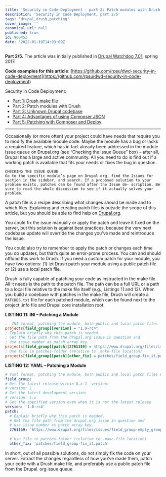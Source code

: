 ```yaml
---
title: 'Security in Code Deployment - part 2: Patch modules with Drush'
description: 'Security in Code Deployment, part 2/5'
tags: 'drupal,drush,patching'
cover_image: ''
canonical_url: null
published: true
id: 960452
date: '2022-01-19T14:03:09Z'
---
```


**Part 2/5.** The article was initially published in [Drupal Watchdog 7.01](https://shop.linuxnewmedia.com/us/magazines/drupal-watchdog/eh35014.html), spring 2017.

**Code examples for this article**: [https://github.com/rpsu/dwd-security-in-code-deployment](https://github.com/rpsu/dwd-security-in-code-deployment)

Security in Code Deployment:

* [Part 1: Drush make file](https://dev.to/rpsu/security-in-code-deployment-part-1-drush-make-file-b6i)
* Part 2: Patch modules with Drush
* [Part 3: Unknown Drupal codebase](https://dev.to/rpsu/security-in-code-deployment-part-3-unknown-drupal-codebase-2f3)
* [Part 4: Advantages of using Composer JSON](https://dev.to/rpsu/security-in-code-deployment-part-4-advantages-of-using-composer-json-ijm)
* [Part 5: Patching with Composer and Deploy](https://dev.to/rpsu/security-in-code-deployment-part-5-patching-with-composer-and-deploy-3o04)

---

Occasionally (or more often) your project could have needs that require you to modify the available module code. Maybe the module has a bug or lacks a required feature, which has in fact already been addressed in the module issue queue on Drupal.org (see “Checking the Issue Queue” box) – after all, Drupal has a large and active community. All you need to do is find out if a working patch is available that fits your needs or fixes the bug in question.

    CHECKING THE ISSUE QUEUE
    Go to the specific module’s page on Drupal.org, find the Issues for section in the sidebar, and search. If a proposed solution to your problem exists, patches can be found after the Issue de- scription. Be sure to read the whole discussion to see if it actually solves your problem.
    
A patch file is a recipe describing what changes should be made and to which files. Explaining and creating patch files is outside the scope of this article, but you should be able to find help on [Drupal.org](https://www.drupal.org/patch).

You could fix the issue manually or apply the patch and leave it fixed on the server, but this solution is against best practices, because the very next codebase update will override the changes you’ve made and reintroduce the issue.

You could also try to remember to apply the patch or changes each time you do updates, but that’s quite an error-prone process. You can and should offload this work to Drush. If you need a custom patch for your module, you have two options: (1) let Drush patch your module using a public patch file or (2) use a local patch file.

Drush is fully capable of patching your code as instructed in the make file. All it needs is the path to the patch file. The path can be a full URL or a path to a local file relative to the make file itself (e.g., Listings 11 and 12). When you build a codebase with patches in the make file, Drush will create a `PATCHES.txt` file for each patched module, which can be found next to the project .info file and Drupal core installation root.

**LISTING 11: INI – Patching a Module**

```ini
;  INI format, patching the module, both public and local patch files
projects[field_group][version] = "1.0-rc4"
; Explain briefly why this patch is needed.
; Get the file path from the drupal.org issue in question and
; use issue number as patch array key.
projects[field_group][patch][2761159] = https://www.drupal.org/files/issues/field_group-empty_group_nonnumeric_index-2761159-2-D8.patch
; Use file in patches-folder (relative to .make-file location)
projects[field_group][patch][other_fix] = patches/field_group-fix_it.patch
```


**LISTING 12: YAML – Patching a Module**

```yaml
# Yaml format, patching the module, both public and local patch files # Note the indentation, we're still inside "projects" array.
field_group:
# Get the latest release within 8.x-1 -version:
# version: 1
# Get the latest development version:
# version: 1.x
# Get the specified version even when it is not the latest release
version: '1.0-rc4'
patch:
  # Explain briefly why this patch is needed.
  # Get the file path from the drupal.org issue in question and
  # use issue number as patch array key.
  2761159: 'https://www.drupal.org/files/issues/field_group-empty_group_nonnumeric_index-2761159-2-D8.patch'
  
  # Use file in patches-folder (relative to .make-file location)
  other_fix: 'patches/field_group-fix_it.patch'
```
In short, out of all possible solutions, do not simply fix the code on your server. Extract the changes regardless of how you’ve made them, patch your code with a Drush make file, and preferably use a public patch file from the Drupal. org issue queue.
